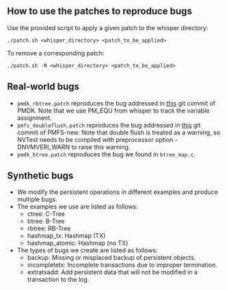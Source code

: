 ## How to use the patches to reproduce bugs
Use the provided script to apply a given patch to the whisper directory:
```shell
./patch.sh <whisper_directory> <patch_to_be_applied>
```
To remove a corresponding patch:
```shell
./patch.sh -R <whisper_directory> <patch_to_be_applied>
```

## Real-world bugs
* `pmdk_rbtree.patch` reproduces the bug addressed in [this](https://github.com/pmem/pmdk/commit/04ec84e23ed40be92bd89b9d34c39fbf28cafe0b#diff-f2692f0bb21a212d07a5d1bc2115c071) git commit of PMDK. Note that we use PM_EQU from whisper to track the variable assignment.
* `pmfs_doubleflush.patch` reproduces the bug addressed in [this](https://github.com/snalli/PMFS-new/commit/ded1b075eb911c469233433d83cb678ee800367c) git commit of PMFS-new. Note that double flush is treated as a warning, so NVTest needs to be compiled with preprocessor option -DNVMVERI_WARN to raise this warning.
* `pmdk_btree.patch` reproduces the bug we found in `btree_map.c`.

## Synthetic bugs
* We modify the persistent operations in different examples and produce multiple bugs.
* The examples we use are listed as follows:
	* ctree: C-Tree
	* btree: B-Tree
	* rbtree: RB-Tree
	* hashmap_tx: Hashmap (TX)
	* hashmap_atomic: Hashmap (no TX)
* The types of bugs we create are listed as follows:
	* backup: Missing or misplaced backup of persistent objects.
	* incompletetx: Incomplete transactions due to improper termination.
	* extratxadd: Add persistent data that will not be modified in a transaction to the log.
